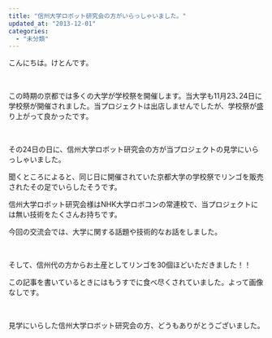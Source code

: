 ```yaml
---
title: "信州大学ロボット研究会の方がいらっしゃいました。"
updated_at: "2013-12-01"
categories: 
  - "未分類"
---
```


こんにちは。けとんです。

 

この時期の京都では多くの大学が学校祭を開催します。当大学も11月23､24日に学校祭が開催されました。当プロジェクトは出店しませんでしたが、学校祭が盛り上がって良かったです。

 

その24日の日に、信州大学ロボット研究会の方が当プロジェクトの見学にいらっしゃいました。

聞くところによると、同じ日に開催されていた京都大学の学校祭でリンゴを販売されたその足でいらしたそうです。

信州大学ロボット研究会様はNHK大学ロボコンの常連校で、当プロジェクトには無い技術をたくさんお持ちです。

今回の交流会では、大学に関する話題や技術的なお話をしました。

 

そして、信州代の方からお土産としてリンゴを30個ほどいただきました！！

この記事を書いているときにはもうすでに食べ尽くされていました。よって画像なしです。

 

見学にいらした信州大学ロボット研究会の方、どうもありがとうございました。
